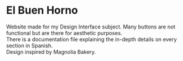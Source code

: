 # El Buen Horno
Website made for my Design Interface subject. Many buttons are not functional but are there for aesthetic purposes.  
There is a documentation file explaining the in-depth details on every section in Spanish.  
Design inspired by Magnolia Bakery.
